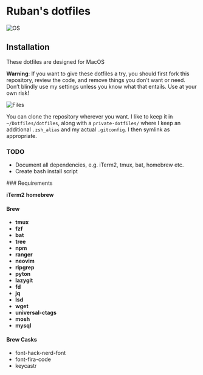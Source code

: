 # Ruban's dotfiles

![OS](./images/neofetch.png)

## Installation

These dotfiles are designed for MacOS

**Warning**: If you want to give these dotfiles a try, you should first fork
this repository, review the code, and remove things you don’t want or need.
Don’t blindly use my settings unless you know what that entails. Use at your own
risk!

![Files](./images/files.png)

You can clone the repository wherever you want. I like to keep it in
`~/Dotfiles/dotfiles`, along with a `private-dotfiles/` where I keep an
additional `.zsh_alias` and my actual `.gitconfig`. I then symlink as
appropriate.

### TODO

- Document all dependencies, e.g. iTerm2, tmux, bat, homebrew etc.
- Create bash install script

### Requirements

**iTerm2**
**homebrew**

#### Brew

- **tmux**
- **fzf**
- **bat**
- **tree**
- **npm**
- **ranger**
- **neovim**
- **ripgrep**
- **pyton**
- **lazygit**
- **fd**
- **jq**
- **lsd**
- **wget**
- **universal-ctags**
- **mosh**
- **mysql**

#### Brew Casks

- font-hack-nerd-font
- font-fira-code
- keycastr
